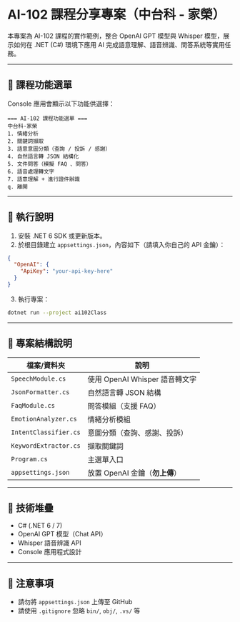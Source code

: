 # AI-102 課程分享專案（中台科 - 家榮）

本專案為 AI-102 課程的實作範例，整合 OpenAI GPT 模型與 Whisper 模型，展示如何在 .NET (C#) 環境下應用 AI 完成語意理解、語音辨識、問答系統等實用任務。

---

## 📘 課程功能選單

Console 應用會顯示以下功能供選擇：

```
=== AI-102 課程功能選單 ===
中台科-家榮
1. 情緒分析
2. 關鍵詞擷取
3. 語意意圖分類（查詢 / 投訴 / 感謝）
4. 自然語言轉 JSON 結構化
5. 文件問答（模擬 FAQ 、問答）
6. 語音處理轉文字
7. 語意理解 + 進行證件辦識
q. 離開
```

---

## 🔧 執行說明

1. 安裝 .NET 6 SDK 或更新版本。
2. 於根目錄建立 `appsettings.json`，內容如下（請填入你自己的 API 金鑰）：

```json
{
  "OpenAI": {
    "ApiKey": "your-api-key-here"
  }
}
```

3. 執行專案：
```bash
dotnet run --project ai102Class
```

---

## 📁 專案結構說明

| 檔案/資料夾             | 說明                              |
|--------------------------|-----------------------------------|
| `SpeechModule.cs`        | 使用 OpenAI Whisper 語音轉文字   |
| `JsonFormatter.cs`       | 自然語言轉 JSON 結構              |
| `FaqModule.cs`           | 問答模組（支援 FAQ）             |
| `EmotionAnalyzer.cs`     | 情緒分析模組                      |
| `IntentClassifier.cs`    | 意圖分類（查詢、感謝、投訴）      |
| `KeywordExtractor.cs`    | 擷取關鍵詞                        |
| `Program.cs`             | 主選單入口                        |
| `appsettings.json`       | 放置 OpenAI 金鑰（**勿上傳**）     |

---

## 🧠 技術堆疊
- C# (.NET 6 / 7)
- OpenAI GPT 模型（Chat API）
- Whisper 語音辨識 API
- Console 應用程式設計

---

## 📌 注意事項
- 請勿將 `appsettings.json` 上傳至 GitHub
- 請使用 `.gitignore` 忽略 `bin/`, `obj/`, `.vs/` 等
